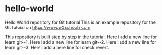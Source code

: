 # hello-world
Hello World repository for Git tutorial
This is an example repository for the Git tutoial on https://www.w3schools.com

This repository is built step by step in the tutorial.
Here i add a new line for learn git--1.
Here i add a new line for learn git--2.
Here i add a new line for learn git--3.
Here i add a nere line for check revert.
